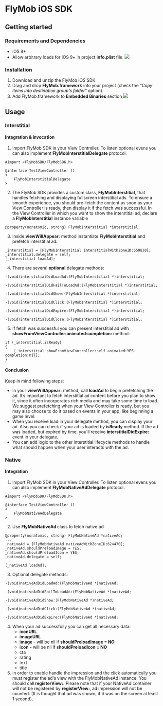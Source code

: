 # FlyMob iOS SDK

## Getting started
### Requirements and Dependencies
* iOS 8+
* Allow arbitrary loads for iOS 9+ in project **info.plist** file:
![](https://cloud.githubusercontent.com/assets/1261116/16084221/051bb8a6-3329-11e6-998b-c62ff5239e57.png)

### Installation
1. Download and unzip the FlyMob iOS SDK
2. Drag and drop **FlyMob.framework** into your project (check the *"Copy items into destination group's folder"* option)
3. Add FlyMob.framework to **Embedded Binaries** section
![](https://cloud.githubusercontent.com/assets/1261116/16084222/06ee55a8-3329-11e6-9815-68039e73d52f.png)


## Usage
### Interstitial
#### Integration & invocation
1. Import FlyMob SDK in your View Controller. To listen optional evens you can also implement **FlyMobInterstitialDelegate** protocol.
```objc
#import <FlyMobSDK/FlyMobSDK.h>

@interface TestViewController ()
<
    FlyMobInterstitialDelegate
>
```
2. The FlyMob SDK provides a custom class, **FlyMobInterstitial**, that handles fetching and displaying fullscreen interstitial ads. To ensure a smooth experience, you should pre-fetch the content as soon as your View Controller is ready, then display it if the fetch was successful. In the View Controller in which you want to show the interstitial ad, declare a **FlyMobInterstitial** instance variable
```objc
@property(nonatomic, strong) FlyMobInterstitial *interstitial;
```
3. Inside **viewWillAppear:** method instantiate **FlyMobInterstitial** and prefetch interstitial ad:
```objc
_interstitial = [FlyMobInterstitial interstitialWithZoneID:659830];
_interstitial.delegate = self;
[_interstitial loadAd];
```
4. There are several **optional** delegate methods:
```objc
-(void)interstitialDidLoadAd:(FlyMobInterstitial *)interstitial;
 
-(void)interstitialDidFailToLoadAd:(FlyMobInterstitial *)interstitial;
 
-(void)interstitialDidShow:(FlyMobInterstitial *)interstitial;
 
-(void)interstitialDidClick:(FlyMobInterstitial *)interstitial;
 
-(void)interstitialDidExpire:(FlyMobInterstitial *)interstitial;
 
-(void)interstitialDidClose:(FlyMobInterstitial *)interstitial;
```
5. If fetch was successful you can present interstitial ad with **showFromViewController:animated:completion:** method: 
```objc
if (_interstitial.isReady)
{
    [_interstitial showFromViewController:self animated:YES completion:nil];
}
```

#### Conclusion
Keep in mind following steps:
* In your **viewWillAppear:** method, call **loadAd** to begin prefetching the ad. It’s important to fetch interstitial ad content before you plan to show it, since it often incorporates rich media and may take some time to load. We suggest prefetching when your View Controller is ready, but you may also choose to do it based on events in your app, like beginning a game level.
* When you receive load in your delegate method, you can display your ad. Also you can check if your ad is loaded by **isReady** method. If the ad was loaded, but expired by time, you'll receive **interstitialDidExpire:** event in your delegate.
* You can add logic to the other interstitial lifecycle methods to handle what should happen when your user interacts with the ad.

### Native
#### Integration
1. Import FlyMob SDK in your View Controller. To listen optional evens you can also implement **FlyMobNativeAdDelegate** protocol.
```objc
#import <FlyMobSDK/FlyMobSDK.h>

@interface TestViewController ()
<
    FlyMobNativeAdDelegate
>
```
2. Use **FlyMobNativeAd** class to fetch native ad
```objc
@property(nonatomic, strong) FlyMobNativeAd *nativeAd;
...
_nativeAd = [FlyMobNativeAd nativeAdWithZoneID:624470];
_nativeAd.shouldPreloadImage = YES;
_nativeAd.shouldPreloadIcon = YES;
_nativeAd.delegate = self;

[_nativeAd loadAd];
```
3. Optional delegate methods:
```objc
-(void)nativeAdDidLoadAd:(FlyMobNativeAd *)nativeAd;

-(void)nativeAdDidFailToLoadAd:(FlyMobNativeAd *)nativeAd;

-(void)nativeAdDidShow:(FlyMobNativeAd *)nativeAd;

-(void)nativeAdDidClick:(FlyMobNativeAd *)nativeAd;

-(void)nativeAdDidExpire:(FlyMobNativeAd *)nativeAd;
```
4. When your ad successfully you can get all necessary data:
    * **iconURL**
    * **imageURL**
    * **image** - will be nil if **shouldPreloadImage = NO** 
    * **icon** - will be nil if **shouldPreloadIcon = NO** 
    * cta
    * rating
    * text
    * title
5. In order to enable handle the impression and the click automatically you must register the ad's view with the FlyMobNativeAd instance. You should call **registerView:**. Please note that if your NativeAd container will not be registered by **registerView:**, ad impression will not be counted. (It is thought that ad was shown, if it was on the screen at least 1 second).
